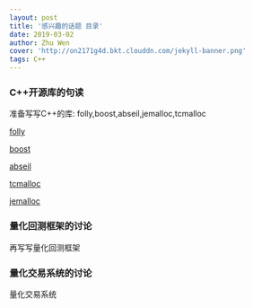 ```yaml
---
layout: post
title: '感兴趣的话题 目录'
date: 2019-03-02
author: Zhu Wen
cover: 'http://on2171g4d.bkt.clouddn.com/jekyll-banner.png'
tags: C++
---
```

### C++开源库的句读
准备写写C++的库: folly,boost,abseil,jemalloc,tcmalloc


[folly](https://github.com/facebook/folly)

[boost](https://www.boost.org/)

[abseil](https://github.com/abseil/abseil-cpp)

[tcmalloc](https://github.com/gperftools/gperftools/)

[jemalloc](https://github.com/jemalloc/jemalloc)




### 量化回测框架的讨论
再写写量化回测框架

### 量化交易系统的讨论
量化交易系统

